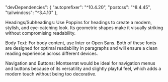  "devDependencies": {
    "autoprefixer": "^10.4.20",
    "postcss": "^8.4.45",
    "tailwindcss": "^3.4.10"
  },

Headings/Subheadings: Use Poppins for headings to create a modern, stylish, and eye-catching look. Its geometric shapes make it visually striking without compromising readability.

Body Text: For body content, use Inter or Open Sans. Both of these fonts are designed for optimal readability in paragraphs and will ensure a clean reading experience across different devices.

Navigation and Buttons: Montserrat would be ideal for navigation menus and buttons because of its versatility and slightly playful feel, which adds a modern touch without being too decorative.
